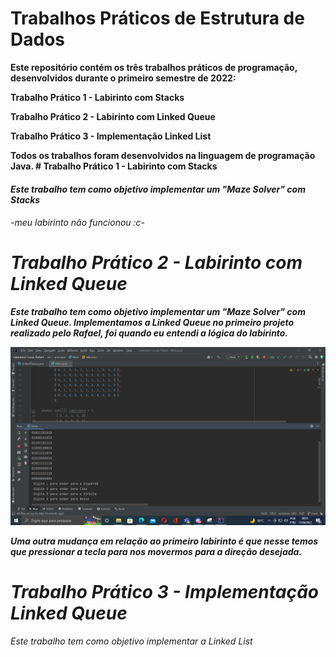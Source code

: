 # Trabalhos Práticos de Estrutura de Dados
<b>
Este repositório contém os três trabalhos práticos de programação, desenvolvidos durante o primeiro semestre de 2022:
<p><p>
Trabalho Prático 1 - Labirinto com Stacks<p>
Trabalho Prático 2 - Labirinto com Linked Queue<p>
Trabalho Prático 3 - Implementação Linked List<p>
Todos os trabalhos foram desenvolvidos na linguagem de programação Java.
 <b>
# Trabalho Prático 1 - Labirinto com Stacks
<h6>Este trabalho tem como objetivo implementar um "Maze Solver" com Stacks<h6>

-meu labirinto não funcionou :c-


# Trabalho Prático 2 - Labirinto com Linked Queue
Este trabalho tem como objetivo implementar um "Maze Solver" com Linked Queue.
Implementamos a Linked Queue no primeiro projeto realizado pelo Rafael, foi quando eu entendi a lógica do labirinto.
<b>
  
![alt text](https://github.com/LucasPego/DataStructure/blob/main/2.png)
  
Uma outra mudança em relação ao primeiro labirinto é que nesse temos que pressionar a tecla para nos movermos para a direção desejada.


# Trabalho Prático 3 - Implementação Linked Queue
<h6>Este trabalho tem como objetivo implementar a Linked List<h6>
